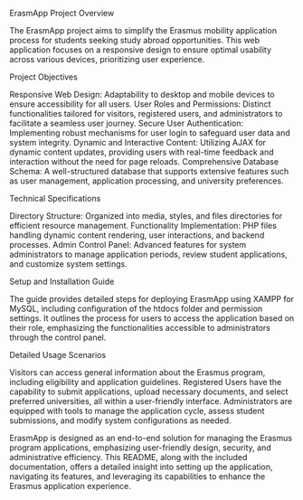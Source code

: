 ErasmApp Project Overview

The ErasmApp project aims to simplify the Erasmus mobility application process for students seeking study abroad opportunities. This web application focuses on a responsive design to ensure optimal usability across various devices, prioritizing user experience.

Project Objectives

Responsive Web Design: Adaptability to desktop and mobile devices to ensure accessibility for all users.
User Roles and Permissions: Distinct functionalities tailored for visitors, registered users, and administrators to facilitate a seamless user journey.
Secure User Authentication: Implementing robust mechanisms for user login to safeguard user data and system integrity.
Dynamic and Interactive Content: Utilizing AJAX for dynamic content updates, providing users with real-time feedback and interaction without the need for page reloads.
Comprehensive Database Schema: A well-structured database that supports extensive features such as user management, application processing, and university preferences.

Technical Specifications

Directory Structure: Organized into media, styles, and files directories for efficient resource management.
Functionality Implementation: PHP files handling dynamic content rendering, user interactions, and backend processes.
Admin Control Panel: Advanced features for system administrators to manage application periods, review student applications, and customize system settings.

Setup and Installation Guide

The guide provides detailed steps for deploying ErasmApp using XAMPP for MySQL, including configuration of the htdocs folder and permission settings. It outlines the process for users to access the application based on their role, emphasizing the functionalities accessible to administrators through the control panel.

Detailed Usage Scenarios

Visitors can access general information about the Erasmus program, including eligibility and application guidelines.
Registered Users have the capability to submit applications, upload necessary documents, and select preferred universities, all within a user-friendly interface.
Administrators are equipped with tools to manage the application cycle, assess student submissions, and modify system configurations as needed.


ErasmApp is designed as an end-to-end solution for managing the Erasmus program applications, emphasizing user-friendly design, security, and administrative efficiency. This README, along with the included documentation, offers a detailed insight into setting up the application, navigating its features, and leveraging its capabilities to enhance the Erasmus application experience.
